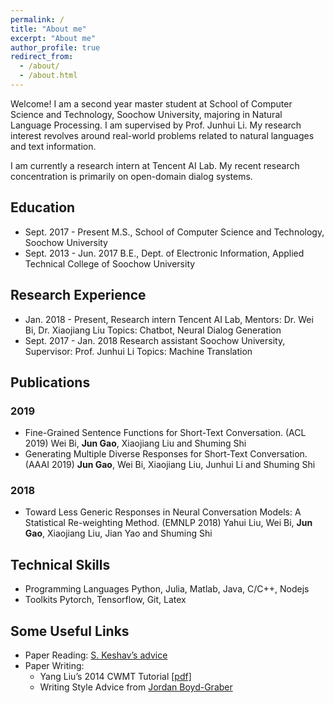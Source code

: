 ```yaml
---
permalink: /
title: "About me"
excerpt: "About me"
author_profile: true
redirect_from: 
  - /about/
  - /about.html
---
```


Welcome! I am a second year master student at School of Computer Science and Technology, Soochow University, majoring in Natural Language Processing. I am supervised by Prof. Junhui Li. My research interest revolves around real-world problems related to natural languages and text information.

I am currently a research intern at Tencent AI Lab. My recent research concentration is primarily on open-domain dialog systems.

## Education
- Sept. 2017 - Present
  M.S., School of Computer Science and Technology, Soochow University
- Sept. 2013 - Jun. 2017
  B.E., Dept. of Electronic Information, Applied Technical College of Soochow University

## Research Experience
- Jan. 2018 - Present, Research intern
  Tencent AI Lab, Mentors: Dr. Wei Bi, Dr. Xiaojiang Liu
  Topics: Chatbot, Neural Dialog Generation
- Sept. 2017 - Jan. 2018 Research assistant
  Soochow University, Supervisor: Prof. Junhui Li
  Topics: Machine Translation

## Publications

### 2019
- Fine-Grained Sentence Functions for Short-Text Conversation. (ACL 2019)
  Wei Bi, **Jun Gao**, Xiaojiang Liu and Shuming Shi
- Generating Multiple Diverse Responses for Short-Text Conversation. (AAAI 2019)
  **Jun Gao**, Wei Bi, Xiaojiang Liu, Junhui Li and Shuming Shi

### 2018
- Toward Less Generic Responses in Neural Conversation Models: A Statistical Re-weighting Method. (EMNLP 2018)
  Yahui Liu, Wei Bi, **Jun Gao**, Xiaojiang Liu, Jian Yao and Shuming Shi

## Technical Skills
- Programming Languages
  Python, Julia, Matlab, Java, C/C++, Nodejs
- Toolkits
  Pytorch, Tensorflow, Git, Latex

## Some Useful Links
- Paper Reading: [S. Keshav’s advice](https://web.stanford.edu/class/ee384m/Handouts/HowtoReadPaper.pdf)
- Paper Writing: 
  - Yang Liu’s 2014 CWMT Tutorial [[pdf]](http://nlp.csai.tsinghua.edu.cn/~ly/talks/cwmt14_tut.pdf)
  - Writing Style Advice from [Jordan Boyd-Graber](http://users.umiacs.umd.edu/~jbg/static/style.html)
